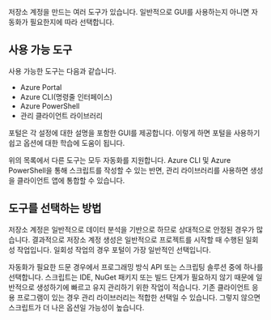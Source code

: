 저장소 계정을 만드는 여러 도구가 있습니다. 일반적으로 GUI를 사용하는지 아니면 자동화가 필요한지에 따라 선택합니다.

## <a name="available-tools"></a>사용 가능 도구

사용 가능한 도구는 다음과 같습니다.

- Azure Portal
- Azure CLI(명령줄 인터페이스)
- Azure PowerShell
- 관리 클라이언트 라이브러리

포털은 각 설정에 대한 설명을 포함한 GUI를 제공합니다. 이렇게 하면 포털을 사용하기 쉽고 옵션에 대한 학습에 도움이 됩니다.

위의 목록에서 다른 도구는 모두 자동화를 지원합니다. Azure CLI 및 Azure PowerShell을 통해 스크립트를 작성할 수 있는 반면, 관리 라이브러리를 사용하면 생성을 클라이언트 앱에 통합할 수 있습니다.

## <a name="how-to-choose-a-tool"></a>도구를 선택하는 방법

저장소 계정은 일반적으로 데이터 분석을 기반으로 하므로 상대적으로 안정된 경우가 많습니다. 결과적으로 저장소 계정 생성은 일반적으로 프로젝트를 시작할 때 수행된 일회성 작업입니다. 일회성 작업의 경우 포털이 가장 일반적인 선택입니다.

자동화가 필요한 드문 경우에서 프로그래밍 방식 API 또는 스크립팅 솔루션 중에 하나를 선택합니다. 스크립트는 IDE, NuGet 패키지 또는 빌드 단계가 필요하지 않기 때문에 일반적으로 생성하기에 빠르고 유지 관리하기 위한 작업이 적습니다. 기존 클라이언트 응용 프로그램이 있는 경우 관리 라이브러리는 적합한 선택일 수 있습니다. 그렇지 않으면 스크립트가 더 나은 옵션일 가능성이 높습니다.